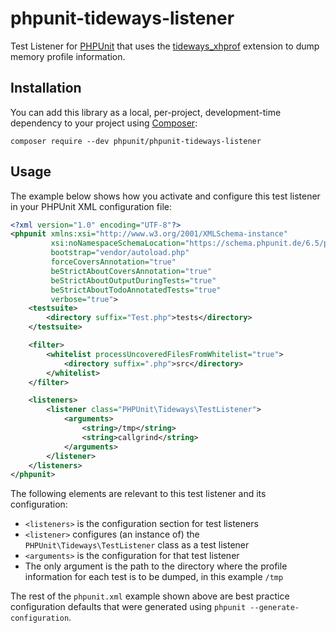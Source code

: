 # phpunit-tideways-listener

Test Listener for [PHPUnit](https://github.com/sebastianbergmann/phpunit/) that uses the [tideways_xhprof](https://github.com/tideways/php-profiler-extension) extension to dump memory profile information.

## Installation

You can add this library as a local, per-project, development-time dependency to your project using [Composer](https://getcomposer.org/):

    composer require --dev phpunit/phpunit-tideways-listener

## Usage

The example below shows how you activate and configure this test listener in your PHPUnit XML configuration file:

```xml
<?xml version="1.0" encoding="UTF-8"?>
<phpunit xmlns:xsi="http://www.w3.org/2001/XMLSchema-instance"
         xsi:noNamespaceSchemaLocation="https://schema.phpunit.de/6.5/phpunit.xsd"
         bootstrap="vendor/autoload.php"
         forceCoversAnnotation="true"
         beStrictAboutCoversAnnotation="true"
         beStrictAboutOutputDuringTests="true"
         beStrictAboutTodoAnnotatedTests="true"
         verbose="true">
    <testsuite>
        <directory suffix="Test.php">tests</directory>
    </testsuite>

    <filter>
        <whitelist processUncoveredFilesFromWhitelist="true">
            <directory suffix=".php">src</directory>
        </whitelist>
    </filter>

    <listeners>
        <listener class="PHPUnit\Tideways\TestListener">
            <arguments>
                <string>/tmp</string>
                <string>callgrind</string>
            </arguments>
        </listener>
    </listeners>
</phpunit>
```

The following elements are relevant to this test listener and its configuration:

* `<listeners>` is the configuration section for test listeners
* `<listener>` configures (an instance of) the `PHPUnit\Tideways\TestListener` class as a test listener
* `<arguments>` is the configuration for that test listener
* The only argument is the path to the directory where the profile information for each test is to be dumped, in this example `/tmp`

The rest of the `phpunit.xml` example shown above are best practice configuration defaults that were generated using `phpunit --generate-configuration`.

